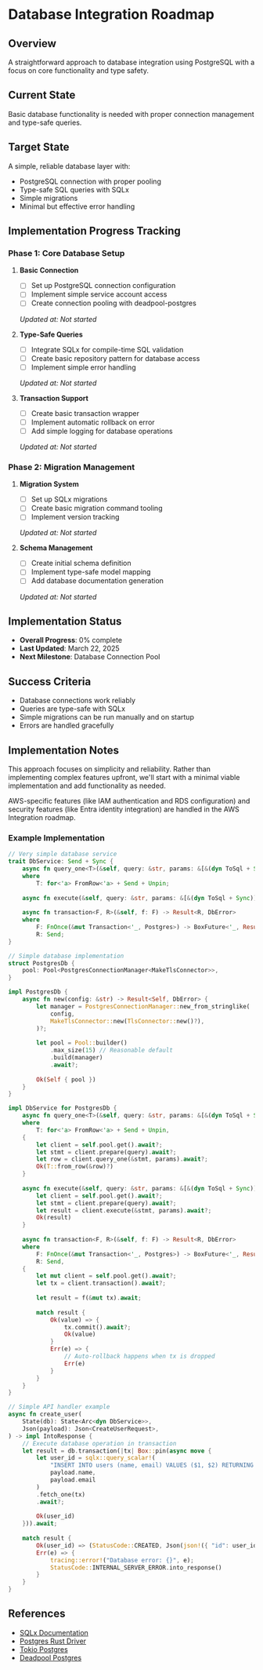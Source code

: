 # Database Integration Roadmap

## Overview
A straightforward approach to database integration using PostgreSQL with a focus on core functionality and type safety.

## Current State
Basic database functionality is needed with proper connection management and type-safe queries.

## Target State
A simple, reliable database layer with:
- PostgreSQL connection with proper pooling
- Type-safe SQL queries with SQLx
- Simple migrations
- Minimal but effective error handling

## Implementation Progress Tracking

### Phase 1: Core Database Setup
1. **Basic Connection**
   - [ ] Set up PostgreSQL connection configuration
   - [ ] Implement simple service account access
   - [ ] Create connection pooling with deadpool-postgres
   
   *Updated at: Not started*

2. **Type-Safe Queries**
   - [ ] Integrate SQLx for compile-time SQL validation
   - [ ] Create basic repository pattern for database access
   - [ ] Implement simple error handling
   
   *Updated at: Not started*

3. **Transaction Support**
   - [ ] Create basic transaction wrapper
   - [ ] Implement automatic rollback on error
   - [ ] Add simple logging for database operations
   
   *Updated at: Not started*

### Phase 2: Migration Management
1. **Migration System**
   - [ ] Set up SQLx migrations
   - [ ] Create basic migration command tooling
   - [ ] Implement version tracking
   
   *Updated at: Not started*

2. **Schema Management**
   - [ ] Create initial schema definition
   - [ ] Implement type-safe model mapping
   - [ ] Add database documentation generation
   
   *Updated at: Not started*

## Implementation Status
- **Overall Progress**: 0% complete
- **Last Updated**: March 22, 2025
- **Next Milestone**: Database Connection Pool

## Success Criteria
- Database connections work reliably
- Queries are type-safe with SQLx
- Simple migrations can be run manually and on startup
- Errors are handled gracefully

## Implementation Notes
This approach focuses on simplicity and reliability. Rather than implementing complex features upfront, we'll start with a minimal viable implementation and add functionality as needed. 

AWS-specific features (like IAM authentication and RDS configuration) and security features (like Entra identity integration) are handled in the AWS Integration roadmap.

### Example Implementation

```rust
// Very simple database service
trait DbService: Send + Sync {
    async fn query_one<T>(&self, query: &str, params: &[&(dyn ToSql + Sync)]) -> Result<T, DbError>
    where
        T: for<'a> FromRow<'a> + Send + Unpin;
        
    async fn execute(&self, query: &str, params: &[&(dyn ToSql + Sync)]) -> Result<u64, DbError>;
    
    async fn transaction<F, R>(&self, f: F) -> Result<R, DbError>
    where
        F: FnOnce(&mut Transaction<'_, Postgres>) -> BoxFuture<'_, Result<R, DbError>> + Send,
        R: Send;
}

// Simple database implementation
struct PostgresDb {
    pool: Pool<PostgresConnectionManager<MakeTlsConnector>>,
}

impl PostgresDb {
    async fn new(config: &str) -> Result<Self, DbError> {
        let manager = PostgresConnectionManager::new_from_stringlike(
            config,
            MakeTlsConnector::new(TlsConnector::new()?),
        )?;
        
        let pool = Pool::builder()
            .max_size(15) // Reasonable default
            .build(manager)
            .await?;
        
        Ok(Self { pool })
    }
}

impl DbService for PostgresDb {
    async fn query_one<T>(&self, query: &str, params: &[&(dyn ToSql + Sync)]) -> Result<T, DbError>
    where
        T: for<'a> FromRow<'a> + Send + Unpin,
    {
        let client = self.pool.get().await?;
        let stmt = client.prepare(query).await?;
        let row = client.query_one(&stmt, params).await?;
        Ok(T::from_row(&row)?)
    }
    
    async fn execute(&self, query: &str, params: &[&(dyn ToSql + Sync)]) -> Result<u64, DbError> {
        let client = self.pool.get().await?;
        let stmt = client.prepare(query).await?;
        let result = client.execute(&stmt, params).await?;
        Ok(result)
    }
    
    async fn transaction<F, R>(&self, f: F) -> Result<R, DbError>
    where
        F: FnOnce(&mut Transaction<'_, Postgres>) -> BoxFuture<'_, Result<R, DbError>> + Send,
        R: Send,
    {
        let mut client = self.pool.get().await?;
        let tx = client.transaction().await?;
        
        let result = f(&mut tx).await;
        
        match result {
            Ok(value) => {
                tx.commit().await?;
                Ok(value)
            }
            Err(e) => {
                // Auto-rollback happens when tx is dropped
                Err(e)
            }
        }
    }
}

// Simple API handler example
async fn create_user(
    State(db): State<Arc<dyn DbService>>,
    Json(payload): Json<CreateUserRequest>,
) -> impl IntoResponse {
    // Execute database operation in transaction
    let result = db.transaction(|tx| Box::pin(async move {
        let user_id = sqlx::query_scalar!(
            "INSERT INTO users (name, email) VALUES ($1, $2) RETURNING id",
            payload.name,
            payload.email
        )
        .fetch_one(tx)
        .await?;
        
        Ok(user_id)
    })).await;
    
    match result {
        Ok(user_id) => (StatusCode::CREATED, Json(json!({ "id": user_id }))).into_response(),
        Err(e) => {
            tracing::error!("Database error: {}", e);
            StatusCode::INTERNAL_SERVER_ERROR.into_response()
        }
    }
}
```

## References
- [SQLx Documentation](https://github.com/launchbadge/sqlx)
- [Postgres Rust Driver](https://docs.rs/postgres/latest/postgres/)
- [Tokio Postgres](https://docs.rs/tokio-postgres/latest/tokio_postgres/)
- [Deadpool Postgres](https://docs.rs/deadpool-postgres/latest/deadpool_postgres/) 